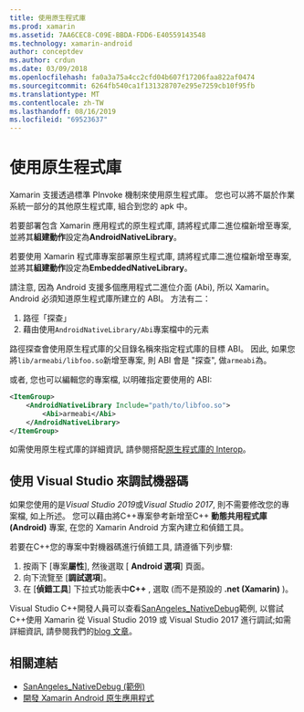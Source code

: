 ```yaml
---
title: 使用原生程式庫
ms.prod: xamarin
ms.assetid: 7AA6CEC8-C09E-BBDA-FDD6-E40559143548
ms.technology: xamarin-android
author: conceptdev
ms.author: crdun
ms.date: 03/09/2018
ms.openlocfilehash: fa0a3a75a4cc2cfd04b607f17206faa822af0474
ms.sourcegitcommit: 6264fb540ca1f131328707e295e7259cb10f95fb
ms.translationtype: MT
ms.contentlocale: zh-TW
ms.lasthandoff: 08/16/2019
ms.locfileid: "69523637"
---
```

# <a name="using-native-libraries"></a>使用原生程式庫

Xamarin 支援透過標準 PInvoke 機制來使用原生程式庫。 您也可以將不屬於作業系統一部分的其他原生程式庫, 組合到您的 apk 中。

若要部署包含 Xamarin 應用程式的原生程式庫, 請將程式庫二進位檔新增至專案, 並將其**組建動作**設定為**AndroidNativeLibrary**。

若要使用 Xamarin 程式庫專案部署原生程式庫, 請將程式庫二進位檔新增至專案, 並將其**組建動作**設定為**EmbeddedNativeLibrary**。

請注意, 因為 Android 支援多個應用程式二進位介面 (Abi), 所以 Xamarin。 Android 必須知道原生程式庫所建立的 ABI。
方法有二：

1. 路徑「探查」
1. 藉由使用`AndroidNativeLibrary/Abi`專案檔中的元素


路徑探查會使用原生程式庫的父目錄名稱來指定程式庫的目標 ABI。 因此, 如果您將`lib/armeabi/libfoo.so`新增至專案, 則 ABI 會是 "探查", 做`armeabi`為。

或者, 您也可以編輯您的專案檔, 以明確指定要使用的 ABI:

```xml
<ItemGroup>
    <AndroidNativeLibrary Include="path/to/libfoo.so">
        <Abi>armeabi</Abi>
    </AndroidNativeLibrary>
</ItemGroup>
```

如需使用原生程式庫的詳細資訊, 請參閱搭配[原生程式庫的 Interop](https://www.mono-project.com/docs/advanced/pinvoke/)。

## <a name="debugging-native-code-with-visual-studio"></a>使用 Visual Studio 來調試機器碼

如果您使用的是*Visual Studio 2019*或*Visual Studio 2017*, 則不需要修改您的專案檔, 如上所述。
您可以藉由將C++專案參考新增至C++ **動態共用程式庫 (Android)** 專案, 在您的 Xamarin Android 方案內建立和偵錯工具。

若要在C++您的專案中對機器碼進行偵錯工具, 請遵循下列步驟:

1. 按兩下 [專案**屬性**], 然後選取 [ **Android 選項**] 頁面。
2. 向下流覽至 [**調試選項**]。
3. 在 [**偵錯工具**] 下拉式功能表中**C++** , 選取 (而不是預設的 **.net (Xamarin)** )。

Visual Studio C++開發人員可以查看[SanAngeles_NativeDebug](https://docs.microsoft.com/samples/xamarin/monodroid-samples/sanangeles-ndk)範例, 以嘗試C++使用 Xamarin 從 Visual Studio 2019 或 Visual Studio 2017 進行調試;如需詳細資訊, 請參閱我們的[blog 文章](https://blog.xamarin.com/build-and-debug-c-libraries-in-xamarin-android-apps-with-visual-studio-2015/)。



## <a name="related-links"></a>相關連結

- [SanAngeles_NativeDebug (範例)](https://docs.microsoft.com/samples/xamarin/monodroid-samples/sanangeles-ndk)
- [開發 Xamarin Android 原生應用程式](https://blogs.msdn.microsoft.com/vcblog/2015/02/23/developing-xamarin-android-native-applications/)
